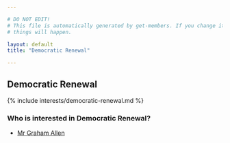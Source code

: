 ```yaml
---

# DO NOT EDIT!
# This file is automatically generated by get-members. If you change it, bad
# things will happen.

layout: default
title: "Democratic Renewal"

---
```


## Democratic Renewal

{% include interests/democratic-renewal.md %}

### Who is interested in Democratic Renewal?


* [Mr Graham Allen](/members/mr-graham-allen.html)
